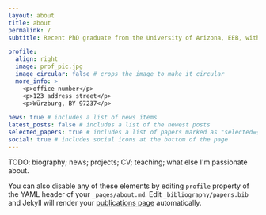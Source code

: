 ```yaml
---
layout: about
title: about
permalink: /
subtitle: Recent PhD graduate from the University of Arizona, EEB, with [Dr. Anna Dornhaus](https://www.annadornhaus.net/).

profile:
  align: right
  image: prof_pic.jpg
  image_circular: false # crops the image to make it circular
  more_info: >
    <p>office number</p>
    <p>123 address street</p>
    <p>Würzburg, BY 97237</p>

news: true # includes a list of news items
latest_posts: false # includes a list of the newest posts
selected_papers: true # includes a list of papers marked as "selected={true}"
social: true # includes social icons at the bottom of the page
---
```


TODO: biography; news; projects; CV; teaching; what else I'm passionate about.

You can also disable any of these elements by editing `profile` property of the YAML header of your `_pages/about.md`. Edit `_bibliography/papers.bib` and Jekyll will render your [publications page](/StefanMPopp/publications/) automatically.
